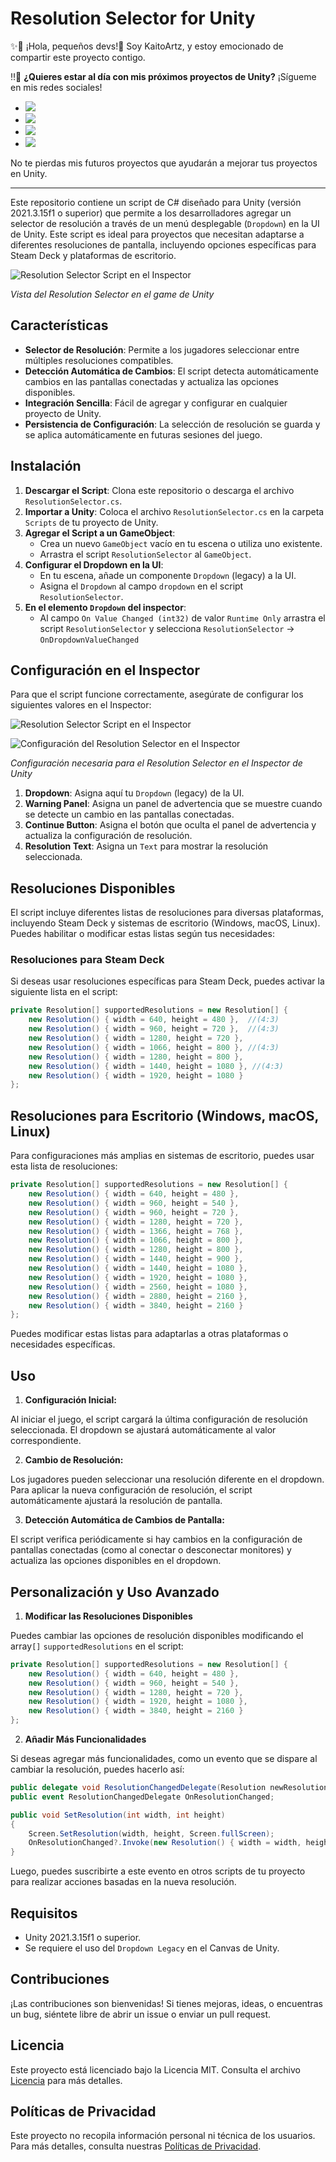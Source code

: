 # Resolution Selector for Unity

✨🌷 ¡Hola, pequeños devs!💖 Soy KaitoArtz, y estoy emocionado de compartir este proyecto contigo.

‼🥺 **¿Quieres estar al día con mis próximos proyectos de Unity?** ¡Sígueme en mis redes sociales!

- [<img src="https://img.shields.io/badge/X-000000?style=for-the-badge&logo=x&logoColor=white" />](https://x.com/K41t0M)
- [<img src="https://img.shields.io/badge/Instagram-E4405F?style=for-the-badge&logo=instagram&logoColor=white" />](https://www.instagram.com/kaitoartzz/#)
- [<img src="https://img.shields.io/badge/LinkedIn-0077B5?style=for-the-badge&logo=linkedin&logoColor=white" />](https://linkedin.com/in/TuPerfil)
- [<img src="https://img.shields.io/badge/daily.dev-CE3DF3?style=for-the-badge&logo=dailydotdev&logoColor=white" />](https://app.daily.dev/kaitoartz)

No te pierdas mis futuros proyectos que ayudarán a mejorar tus proyectos en Unity.

---

Este repositorio contiene un script de C# diseñado para Unity (versión 2021.3.15f1 o superior) que permite a los desarrolladores agregar un selector de resolución a través de un menú desplegable (`Dropdown`) en la UI de Unity. Este script es ideal para proyectos que necesitan adaptarse a diferentes resoluciones de pantalla, incluyendo opciones específicas para Steam Deck y plataformas de escritorio.

![Resolution Selector Script en el Inspector](.image/ResolutionSelector.png)

*Vista del Resolution Selector en el game de Unity*

## Características

- **Selector de Resolución**: Permite a los jugadores seleccionar entre múltiples resoluciones compatibles.
- **Detección Automática de Cambios**: El script detecta automáticamente cambios en las pantallas conectadas y actualiza las opciones disponibles.
- **Integración Sencilla**: Fácil de agregar y configurar en cualquier proyecto de Unity.
- **Persistencia de Configuración**: La selección de resolución se guarda y se aplica automáticamente en futuras sesiones del juego.

## Instalación

1. **Descargar el Script**: Clona este repositorio o descarga el archivo `ResolutionSelector.cs`.
2. **Importar a Unity**: Coloca el archivo `ResolutionSelector.cs` en la carpeta `Scripts` de tu proyecto de Unity.
3. **Agregar el Script a un GameObject**:
   - Crea un nuevo `GameObject` vacío en tu escena o utiliza uno existente.
   - Arrastra el script `ResolutionSelector` al `GameObject`.
4. **Configurar el Dropdown en la UI**:
   - En tu escena, añade un componente `Dropdown` (legacy) a la UI.
   - Asigna el `Dropdown` al campo `dropdown` en el script `ResolutionSelector`.
5. **En el elemento `Dropdown` del inspector**:
   - Al campo `On Value Changed (int32)` de valor `Runtime Only` arrastra el script `ResolutionSelector` y selecciona `ResolutionSelector` -> `OnDropdownValueChanged`

## Configuración en el Inspector

Para que el script funcione correctamente, asegúrate de configurar los siguientes valores en el Inspector:

![Resolution Selector Script en el Inspector](.image/Inspector.png)

![Configuración del Resolution Selector en el Inspector](.image/DropdownResolutionValues.png)

*Configuración necesaria para el Resolution Selector en el Inspector de Unity*

1. **Dropdown**: Asigna aquí tu `Dropdown` (legacy) de la UI.
2. **Warning Panel**: Asigna un panel de advertencia que se muestre cuando se detecte un cambio en las pantallas conectadas.
3. **Continue Button**: Asigna el botón que oculta el panel de advertencia y actualiza la configuración de resolución.
4. **Resolution Text**: Asigna un `Text` para mostrar la resolución seleccionada.

## Resoluciones Disponibles

El script incluye diferentes listas de resoluciones para diversas plataformas, incluyendo Steam Deck y sistemas de escritorio (Windows, macOS, Linux). Puedes habilitar o modificar estas listas según tus necesidades:

### Resoluciones para Steam Deck

Si deseas usar resoluciones específicas para Steam Deck, puedes activar la siguiente lista en el script:

```csharp
private Resolution[] supportedResolutions = new Resolution[] {
    new Resolution() { width = 640, height = 480 },  //(4:3)
    new Resolution() { width = 960, height = 720 },  //(4:3)
    new Resolution() { width = 1280, height = 720 },
    new Resolution() { width = 1066, height = 800 }, //(4:3)
    new Resolution() { width = 1280, height = 800 },
    new Resolution() { width = 1440, height = 1080 }, //(4:3)
    new Resolution() { width = 1920, height = 1080 }
};
```
## Resoluciones para Escritorio (Windows, macOS, Linux)

Para configuraciones más amplias en sistemas de escritorio, puedes usar esta lista de resoluciones:

```csharp
private Resolution[] supportedResolutions = new Resolution[] {
    new Resolution() { width = 640, height = 480 },
    new Resolution() { width = 960, height = 540 },
    new Resolution() { width = 960, height = 720 },
    new Resolution() { width = 1280, height = 720 },
    new Resolution() { width = 1366, height = 768 },
    new Resolution() { width = 1066, height = 800 },
    new Resolution() { width = 1280, height = 800 },
    new Resolution() { width = 1440, height = 900 },
    new Resolution() { width = 1440, height = 1080 },
    new Resolution() { width = 1920, height = 1080 },
    new Resolution() { width = 2560, height = 1080 },
    new Resolution() { width = 2880, height = 2160 },
    new Resolution() { width = 3840, height = 2160 }
};
```

Puedes modificar estas listas para adaptarlas a otras plataformas o necesidades específicas.

## Uso

1. **Configuración Inicial:**

Al iniciar el juego, el script cargará la última configuración de resolución seleccionada.
El dropdown se ajustará automáticamente al valor correspondiente.

2. **Cambio de Resolución:**
   
Los jugadores pueden seleccionar una resolución diferente en el dropdown.
Para aplicar la nueva configuración de resolución, el script automáticamente ajustará la resolución de pantalla.

3. **Detección Automática de Cambios de Pantalla:**
   
El script verifica periódicamente si hay cambios en la configuración de pantallas conectadas (como al conectar o desconectar monitores) y actualiza las opciones disponibles en el dropdown.

## Personalización y Uso Avanzado

1. **Modificar las Resoluciones Disponibles**

Puedes cambiar las opciones de resolución disponibles modificando el array`[]` `supportedResolutions` en el script:

```csharp
private Resolution[] supportedResolutions = new Resolution[] {
    new Resolution() { width = 640, height = 480 },
    new Resolution() { width = 960, height = 540 },
    new Resolution() { width = 1280, height = 720 },
    new Resolution() { width = 1920, height = 1080 },
    new Resolution() { width = 3840, height = 2160 }
};
```

2. **Añadir Más Funcionalidades**

Si deseas agregar más funcionalidades, como un evento que se dispare al cambiar la resolución, puedes hacerlo así:

```csharp
public delegate void ResolutionChangedDelegate(Resolution newResolution);
public event ResolutionChangedDelegate OnResolutionChanged;

public void SetResolution(int width, int height)
{
    Screen.SetResolution(width, height, Screen.fullScreen);
    OnResolutionChanged?.Invoke(new Resolution() { width = width, height = height });
}
```

Luego, puedes suscribirte a este evento en otros scripts de tu proyecto para realizar acciones basadas en la nueva resolución.

## Requisitos

- Unity 2021.3.15f1 o superior.
- Se requiere el uso del `Dropdown Legacy` en el Canvas de Unity.

## Contribuciones

¡Las contribuciones son bienvenidas! Si tienes mejoras, ideas, o encuentras un bug, siéntete libre de abrir un issue o enviar un pull request.

## Licencia

Este proyecto está licenciado bajo la Licencia MIT. Consulta el archivo [Licencia](LICENSE.md) para más detalles.

## Políticas de Privacidad

Este proyecto no recopila información personal ni técnica de los usuarios. Para más detalles, consulta nuestras [Políticas de Privacidad](SECURITY.md).
